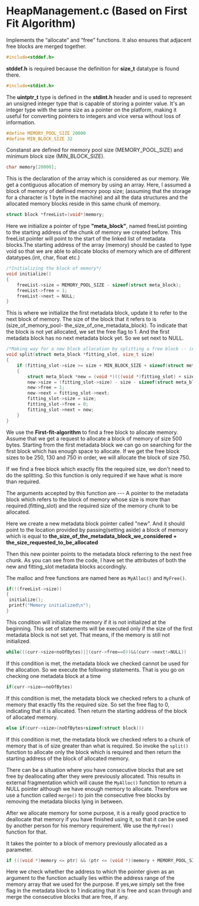 # HeapManagement.c (Based on First Fit Algorithm)
Implements the “allocate” and “free” functions. It also ensures that adjacent free blocks are merged together.

~~~C
#include<stddef.h>
~~~

**stddef.h** is required because the definition for **size_t** datatype is found there.

~~~C
#include<stdint.h>
~~~

The **uintptr_t** type is defined in the **stdint.h** header and is used to represent an unsigned integer type that is capable of storing a pointer value. It's an integer type with the same size as a pointer on the platform, making it useful for converting pointers to integers and vice versa without loss of information.

~~~C
#define MEMORY_POOL_SIZE 20000
#define MIN_BLOCK_SIZE 32
~~~

Constanst are defined for memory pool size (MEMORY_POOL_SIZE) and minimum block size (MIN_BLOCK_SIZE).

~~~C
char memory[20000];
~~~

This is the declaration of the array which is considered as our memory. We get a contiguous allocation of memory by using an array.
Here, I assumed a block of memory of deifined memory poop size; (assuming that the storage for a character is 1 byte in the machine) and all the data structures and the allocated memory blocks reside in this same chunk of memory.

~~~C
struct block *freeList=(void*)memory;
~~~

Here we initialize a pointer of type **"meta_block"**, named freeList pointing to the starting address of the chunk of memory we created before. This freeList pointer will point to the start of the linked list of metadata blocks.The starting address of the array (memory) should be casted to type void so that we are able to allocate blocks of memory which are of different datatypes.(int, char, float etc.)

~~~C
/*Initializing the block of memory*/
void initialize()
{
    freeList->size = MEMORY_POOL_SIZE - sizeof(struct meta_block);
    freeList->free = 1;
    freeList->next = NULL;
}
~~~

This is where we initialize the first metadata block, update it to refer to the next block of memory.
The size of the block that it refers to is (size_of_memory_pool- the_size_of_one_metadata_block).
To indicate that the block is not yet allocated, we set the free flag to 1.
And the first metadata block has no next metadata block yet. So we set next to NULL.

~~~C
/*Making way for a new block allocation by splitting a free block -- (Assume first fit algorithm)*/
void split(struct meta_block *fitting_slot, size_t size)
{
    if (fitting_slot->size >= size + MIN_BLOCK_SIZE + sizeof(struct meta_block))
    {
        struct meta_block *new = (void *)(((void *)fitting_slot) + size + sizeof(struct meta_block));
        new->size = (fitting_slot->size) - size - sizeof(struct meta_block);
        new->free = 1;
        new->next = fitting_slot->next;
        fitting_slot->size = size;
        fitting_slot->free = 0;
        fitting_slot->next = new;
    }
}
~~~

We use the **First-fit-algorithm** to find a free block to allocate memory. Assume that we get a request to allocate a block of memory of size 500 bytes. Starting from the first metadata block we can go on searching for the first block which has enough space to allocate. If we get the free block sizes to be 250, 130 and 750 in order, we will allocate the block of size 750.

If we find a free block which exactly fits the required size, we don't need to do the splitting. So this function is only required if we have what is more than required.

The arguments accepted by this function are --- A pointer to the metadata block which refers to the block of memory whose size is more than required.(fitting_slot) and the required size of the memory chunk to be allocated.

Here we create a new metadata block pointer called "new". And it should point to the location provided by passing(setting aside) a block of memory which is equal to **the_size_of_the_metadata_block_we_considered + the_size_requested_to_be_allocated**

Then this new pointer points to the metadata block referring to the next free chunk.
As you can see from the code, I have set the attributes of both the new and fitting_slot metadata blocks accordingly.

The malloc and free functions are named here as ``MyAlloc()`` and ``MyFree()``.

~~~C
if(!(freeList->size))
{ 
 initialize();
 printf("Memory initialized\n");
}
~~~

This condition will initialize the memory if it is not initialized at the beginning. This set of statements will be executed only if the size of the first metadata block is not set yet. That means, if the memory is still not initialized.

~~~C
while(((curr->size<noOfBytes)||(curr->free==0))&&(curr->next!=NULL))
~~~

If this condition is met, the metadata block we checked cannot be used for the allocation. So we execute the following statements. That is you go on checking one metadata block at a time

~~~C
if(curr->size==noOfBytes)
~~~

If this condition is met, the metadata block we checked refers to a chunk of memory that exactly fits the required size. So set the free flag to 0, indicating that it is allocated. Then return the starting address of the block of allocated memory.

~~~C
else if(curr->size>(noOfBytes+sizeof(struct block)))
~~~

If this condition is met, the metadata block we checked refers to a chunk of memory that is of size greater than what is required. So invoke the ``split()`` function to allocate only the block which is required and then return the starting address of the block of allocated memory.

There can be a situation where you have consecutive blocks that are set free by deallocating after they were previously allocated. This results in external fragmentation which will cause the ``MyAlloc()`` function to return a NULL pointer although we have enough memory to allocate. Therefore we use a function called ``merge()`` to join the consecutive free blocks by removing the metadata blocks lying in between.

After we allocate memory for some purpose, it is a really good practice to deallocate that memory if you have finished using it, so that it can be used by another person for his memory requirement.
We use the ``MyFree()`` function for that.

It takes the pointer to a block of memory previously allocated as a parameter.

~~~C
if (((void *)memory <= ptr) && (ptr <= (void *)(memory + MEMORY_POOL_SIZE)))
~~~

Here we check whether the address to which the pointer given as an argument to the function actually lies within the address range of the memory array that we used for the purpose. If yes,we simply set the free flag in the metadata block to 1 indicating that it is free and scan through and merge the consecutive blocks that are free, if any.
